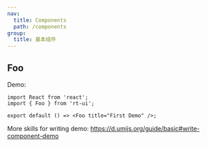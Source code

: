 ```yaml
---
nav:
  title: Components
  path: /components
group:
  title: 基本组件
---
```


## Foo

Demo:

```tsx
import React from 'react';
import { Foo } from 'rt-ui';

export default () => <Foo title="First Demo" />;
```

More skills for writing demo: https://d.umijs.org/guide/basic#write-component-demo

